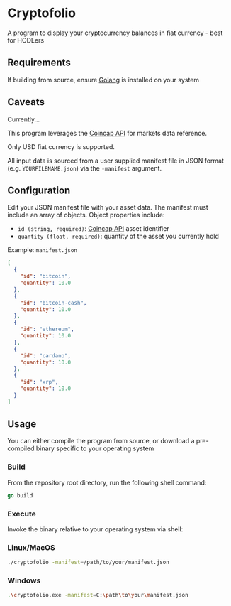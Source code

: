 # Cryptofolio

A program to display your cryptocurrency balances in fiat currency - best for HODLers

## Requirements
If building from source, ensure [Golang](https://golang.org/dl/) is installed on your system

## Caveats
Currently...

This program leverages the [Coincap API](https://docs.coincap.io/#ee30bea9-bb6b-469d-958a-d3e35d442d7a) for markets data reference.

Only USD fiat currency is supported.

All input data is sourced from a user supplied manifest file in JSON format (e.g. `YOURFILENAME.json`) via the `-manifest` argument.

## Configuration
Edit your JSON manifest file with your asset data. The manifest must include an array of objects. Object properties include:

* `id (string, required)`: [Coincap API](https://docs.coincap.io/#ee30bea9-bb6b-469d-958a-d3e35d442d7a) asset identifier
* `quantity (float, required)`: quantity of the asset you currently hold

Example: `manifest.json`

```json
[
  {
    "id": "bitcoin",
    "quantity": 10.0
  },
  {
    "id": "bitcoin-cash",
    "quantity": 10.0
  },  
  {
    "id": "ethereum",
    "quantity": 10.0
  },
  {
    "id": "cardano",
    "quantity": 10.0
  },  
  {
    "id": "xrp",
    "quantity": 10.0
  }
]
```

## Usage
You can either compile the program from source, or download a pre-compiled binary specific to your operating system 

### Build
From the repository root directory, run the following shell command:

```go
go build
```

### Execute
Invoke the binary relative to your operating system via shell:

### Linux/MacOS
```sh
./cryptofolio -manifest=/path/to/your/manifest.json
```

### Windows
```sh
.\cryptofolio.exe -manifest=C:\path\to\your\manifest.json
```
